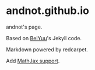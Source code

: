 andnot.github.io
================

andnot's page.

Based on [BeiYuu](https://github.com/beiyuu/beiyuu.github.com)'s Jekyll code.

Markdown powered by redcarpet.

Add [MathJax support](http://andnot.github.io/mathjax/).

